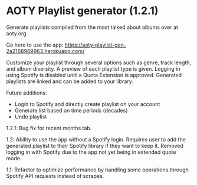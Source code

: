 # AOTY Playlist generator (1.2.1)

Generate playlists compiled from the most talked about albums over at aoty.org.

Go here to use the app: https://aoty-playlist-gen-2a2168969963.herokuapp.com/  

Customize your playlist through several options such as genre, track length, and album diversity. A preview of each playlist type is given. Logging in using Spotify is disabled until a Quota Extension is approved. Generated playlists are linked and can be added to your library.

Future additions: 
- Login to Spotify and directly create playlist on your account
- Generate list based on time periods (decades)
- Undo playlist

1.2.1: Bug fix for recent months tab.

1.2: Ability to use the app without a Spotify login. Requires user to add the generated playlist to their Spotify library if they want to keep it. Removed logging in with Spotify due to the app not yet being in extended quote mode.

1.1: Refactor to optimize performance by handling some operations through Spotify API requests instead of scrapes.


